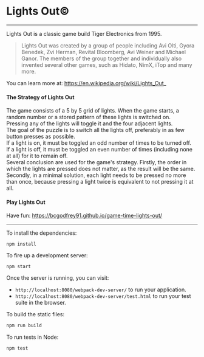 # Lights Out&copy;
---

Lights Out is a classic game build Tiger Electronics from 1995.  

>Lights Out was created by a group of people including Avi Olti, Gyora Benedek, Zvi Herman, Revital Bloomberg, Avi Weiner and Michael Ganor. The members of the group together and individually also invented several other games, such as Hidato, NimX, iTop and many more.

You can learn more at: https://en.wikipedia.org/wiki/Lights_Out_  

#### The Strategy of Lights Out

The game consists of a 5 by 5 grid of lights. When the game starts, a random number or a stored pattern of these lights is switched on.  
Pressing any of the lights will toggle it and the four adjacent lights.  
The goal of the puzzle is to switch all the lights off, preferably in as few button presses as possible.  
If a light is on, it must be toggled an odd number of times to be turned off.  
If a light is off, it must be toggled an even number of times (including none at all) for it to remain off.  
Several conclusion are used for the game's strategy. Firstly, the order in which the lights are pressed does not matter, as the result will be the same.  
Secondly, in a minimal solution, each light needs to be pressed no more than once, because pressing a light twice is equivalent to not pressing it at all.

#### Play Lights Out

Have fun: https://bcgodfrey91.github.io/game-time-lights-out/

---

To install the dependencies:

```
npm install
```

To fire up a development server:

```
npm start
```

Once the server is running, you can visit:

* `http://localhost:8080/webpack-dev-server/` to run your application.
* `http://localhost:8080/webpack-dev-server/test.html` to run your test suite in the browser.

To build the static files:

```js
npm run build
```


To run tests in Node:

```js
npm test
```
